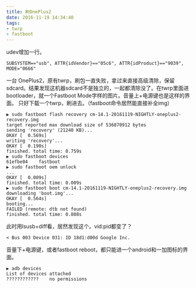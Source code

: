 ```yaml
---
title: 刷OnePlus2
date: 2016-11-19 14:34:40
tags:
- twrp
- fastboot
---
```

udev增加一行。
```
SUBSYSTEM=="usb", ATTR{idVendor}=="05c6", ATTR{idProduct}=="9039", MODE="0666"
```
一台 OnePlus2，原有twrp，刷包一直失败，拿过来直接高级清除，保留sdcard。结果发现这机器sdcard不是独立的，一起都清除没了。在twrp里面进bootloader，就一个Fastboot Mode字样的图片。音量上+电源键也是这样的界面。
只好下载一个twrp，刷进去。（fastboot命令居然能直接补全img）
```
▶ sudo fastboot flash recovery cm-14.1-20161119-NIGHTLY-oneplus2-recovery.img 
target reported max download size of 536870912 bytes
sending 'recovery' (21240 KB)...
OKAY [  0.569s]
writing 'recovery'...
OKAY [  0.190s]
finished. total time: 0.759s
▶ sudo fastboot devices 
61efbe04	fastboot
▶ sudo fastboot oem unlock
...
OKAY [  0.009s]
finished. total time: 0.009s
▶ sudo fastboot boot cm-14.1-20161119-NIGHTLY-oneplus2-recovery.img 
downloading 'boot.img'...
OKAY [  0.564s]
booting...
FAILED (remote: dtb not found)
finished. total time: 0.808s

```
此时用lsusb+diff看，居然发现这个。vid:pid都变了？
```
< Bus 003 Device 031: ID 18d1:d00d Google Inc. 
```

音量下+电源键，或者fastboot reboot，都只能进一个android和一加图标的界面。
```
▶ adb devices 
List of devices attached 
????????????	no permissions
```
